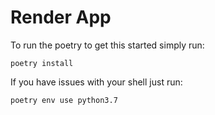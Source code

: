 # Render App

To run the poetry to get this started simply run:

```
poetry install
```

If you have issues with your shell just run:
```
poetry env use python3.7
```

